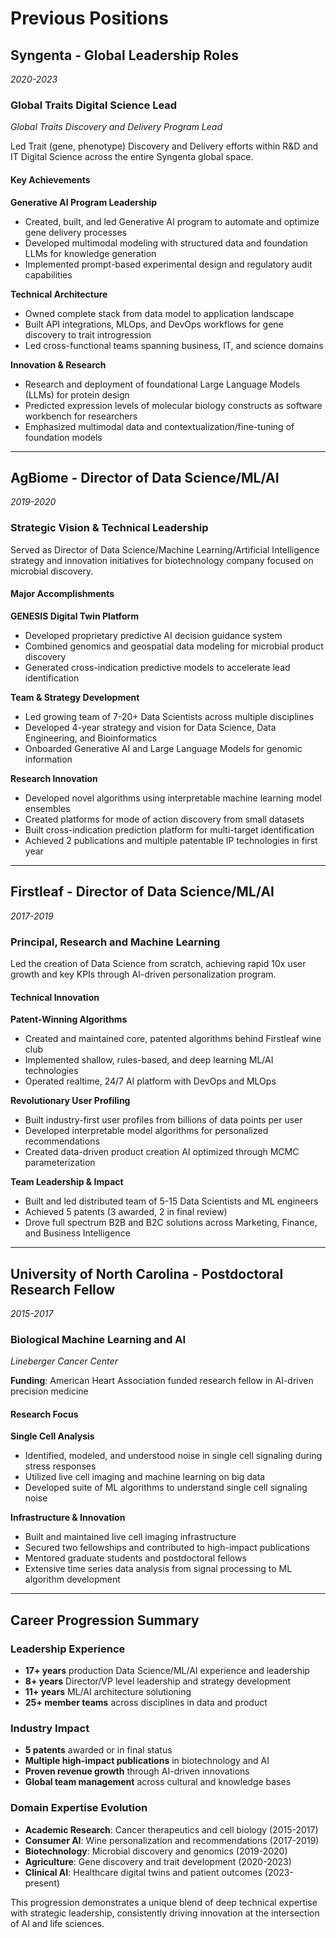 # Previous Positions

## Syngenta - Global Leadership Roles
*2020-2023*

### Global Traits Digital Science Lead
*Global Traits Discovery and Delivery Program Lead*

Led Trait (gene, phenotype) Discovery and Delivery efforts within R&D and IT Digital Science across the entire Syngenta global space.

#### Key Achievements

**Generative AI Program Leadership**
- Created, built, and led Generative AI program to automate and optimize gene delivery processes
- Developed multimodal modeling with structured data and foundation LLMs for knowledge generation
- Implemented prompt-based experimental design and regulatory audit capabilities

**Technical Architecture**
- Owned complete stack from data model to application landscape
- Built API integrations, MLOps, and DevOps workflows for gene discovery to trait introgression
- Led cross-functional teams spanning business, IT, and science domains

**Innovation & Research**
- Research and deployment of foundational Large Language Models (LLMs) for protein design
- Predicted expression levels of molecular biology constructs as software workbench for researchers
- Emphasized multimodal data and contextualization/fine-tuning of foundation models

---

## AgBiome - Director of Data Science/ML/AI
*2019-2020*

### Strategic Vision & Technical Leadership

Served as Director of Data Science/Machine Learning/Artificial Intelligence strategy and innovation initiatives for biotechnology company focused on microbial discovery.

#### Major Accomplishments

**GENESIS Digital Twin Platform**
- Developed proprietary predictive AI decision guidance system
- Combined genomics and geospatial data modeling for microbial product discovery
- Generated cross-indication predictive models to accelerate lead identification

**Team & Strategy Development**
- Led growing team of 7-20+ Data Scientists across multiple disciplines
- Developed 4-year strategy and vision for Data Science, Data Engineering, and Bioinformatics
- Onboarded Generative AI and Large Language Models for genomic information

**Research Innovation**
- Developed novel algorithms using interpretable machine learning model ensembles
- Created platforms for mode of action discovery from small datasets
- Built cross-indication prediction platform for multi-target identification
- Achieved 2 publications and multiple patentable IP technologies in first year

---

## Firstleaf - Director of Data Science/ML/AI
*2017-2019*

### Principal, Research and Machine Learning

Led the creation of Data Science from scratch, achieving rapid 10x user growth and key KPIs through AI-driven personalization program.

#### Technical Innovation

**Patent-Winning Algorithms**
- Created and maintained core, patented algorithms behind Firstleaf wine club
- Implemented shallow, rules-based, and deep learning ML/AI technologies
- Operated realtime, 24/7 AI platform with DevOps and MLOps

**Revolutionary User Profiling**
- Built industry-first user profiles from billions of data points per user
- Developed interpretable model algorithms for personalized recommendations
- Created data-driven product creation AI optimized through MCMC parameterization

**Team Leadership & Impact**
- Built and led distributed team of 5-15 Data Scientists and ML engineers
- Achieved 5 patents (3 awarded, 2 in final review)
- Drove full spectrum B2B and B2C solutions across Marketing, Finance, and Business Intelligence

---

## University of North Carolina - Postdoctoral Research Fellow
*2015-2017*

### Biological Machine Learning and AI
*Lineberger Cancer Center*

**Funding**: American Heart Association funded research fellow in AI-driven precision medicine

#### Research Focus

**Single Cell Analysis**
- Identified, modeled, and understood noise in single cell signaling during stress responses
- Utilized live cell imaging and machine learning on big data
- Developed suite of ML algorithms to understand single cell signaling noise

**Infrastructure & Innovation**
- Built and maintained live cell imaging infrastructure
- Secured two fellowships and contributed to high-impact publications
- Mentored graduate students and postdoctoral fellows
- Extensive time series data analysis from signal processing to ML algorithm development

---

## Career Progression Summary

### Leadership Experience
- **17+ years** production Data Science/ML/AI experience and leadership
- **8+ years** Director/VP level leadership and strategy development
- **11+ years** ML/AI architecture solutioning
- **25+ member teams** across disciplines in data and product

### Industry Impact
- **5 patents** awarded or in final status
- **Multiple high-impact publications** in biotechnology and AI
- **Proven revenue growth** through AI-driven innovations
- **Global team management** across cultural and knowledge bases

### Domain Expertise Evolution
- **Academic Research**: Cancer therapeutics and cell biology (2015-2017)
- **Consumer AI**: Wine personalization and recommendations (2017-2019)
- **Biotechnology**: Microbial discovery and genomics (2019-2020)
- **Agriculture**: Gene discovery and trait development (2020-2023)
- **Clinical AI**: Healthcare digital twins and patient outcomes (2023-present)

This progression demonstrates a unique blend of deep technical expertise with strategic leadership, consistently driving innovation at the intersection of AI and life sciences.